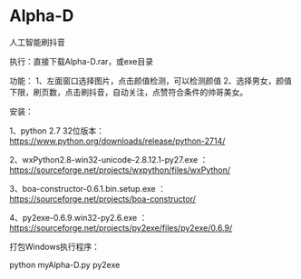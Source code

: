 # Alpha-D
人工智能刷抖音

执行：直接下载Alpha-D.rar，或exe目录

功能：
1、左面窗口选择图片，点击颜值检测，可以检测颜值
2、选择男女，颜值下限，刷页数，点击刷抖音，自动关注，点赞符合条件的帅哥美女。

安装：

1、python 2.7 32位版本：https://www.python.org/downloads/release/python-2714/

2、wxPython2.8-win32-unicode-2.8.12.1-py27.exe ：https://sourceforge.net/projects/wxpython/files/wxPython/

3、boa-constructor-0.6.1.bin.setup.exe ：https://sourceforge.net/projects/boa-constructor/

4、py2exe-0.6.9.win32-py2.6.exe ：https://sourceforge.net/projects/py2exe/files/py2exe/0.6.9/

打包Windows执行程序：

python myAlpha-D.py py2exe
